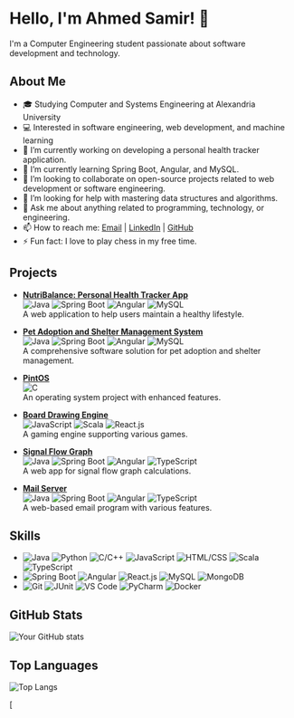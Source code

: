 # Hello, I'm Ahmed Samir! 👋

I'm a Computer Engineering student passionate about software development and technology.

## About Me
- 🎓 Studying Computer and Systems Engineering at Alexandria University
- 💻 Interested in software engineering, web development, and machine learning
- 🔭 I’m currently working on developing a personal health tracker application.
- 🌱 I’m currently learning Spring Boot, Angular, and MySQL.
- 👯 I’m looking to collaborate on open-source projects related to web development or software engineering.
- 🤔 I’m looking for help with mastering data structures and algorithms.
- 💬 Ask me about anything related to programming, technology, or engineering.
- 📫 How to reach me: [Email](mailto:ahmed.samir.said29@gmail.com) | [LinkedIn](https://www.linkedin.com/in/ahmed-samir-5330b2226/) | [GitHub](https://github.com/ahmedsamirsaid)
- ⚡ Fun fact: I love to play chess in my free time.

## Projects
- **[NutriBalance: Personal Health Tracker App](https://github.com/ahmedsamirsaid/NutriBalance_HealthTracker.git)**  
  ![Java](https://img.shields.io/badge/-Java-orange?logo=java) ![Spring Boot](https://img.shields.io/badge/-Spring%20Boot-brightgreen?logo=spring) ![Angular](https://img.shields.io/badge/-Angular-red?logo=angular) ![MySQL](https://img.shields.io/badge/-MySQL-blue?logo=mysql)  
  A web application to help users maintain a healthy lifestyle.

- **[Pet Adoption and Shelter Management System](https://github.com/ahmedsamirsaid/Pet-Adoption-and-Shelter-Management-System.git)**  
  ![Java](https://img.shields.io/badge/-Java-orange?logo=java) ![Spring Boot](https://img.shields.io/badge/-Spring%20Boot-brightgreen?logo=spring) ![Angular](https://img.shields.io/badge/-Angular-red?logo=angular) ![MySQL](https://img.shields.io/badge/-MySQL-blue?logo=mysql)  
  A comprehensive software solution for pet adoption and shelter management.

- **[PintOS](https://github.com/ahmedsamirsaid/pintOS.git)**  
  ![C](https://img.shields.io/badge/-C-blue?logo=c)  
  An operating system project with enhanced features.

- **[Board Drawing Engine](https://github.com/ahmedsamirsaid/game_engine.git)**  
  ![JavaScript](https://img.shields.io/badge/-JavaScript-yellow?logo=javascript) ![Scala](https://img.shields.io/badge/-Scala-red?logo=scala) ![React.js](https://img.shields.io/badge/-React.js-blue?logo=react)  
  A gaming engine supporting various games.

- **[Signal Flow Graph](https://github.com/ahmedsamirsaid/Signal-Flow-Graph.git)**  
  ![Java](https://img.shields.io/badge/-Java-orange?logo=java) ![Spring Boot](https://img.shields.io/badge/-Spring%20Boot-brightgreen?logo=spring) ![Angular](https://img.shields.io/badge/-Angular-red?logo=angular) ![TypeScript](https://img.shields.io/badge/-TypeScript-blue?logo=typescript)  
  A web app for signal flow graph calculations.

- **[Mail Server](https://github.com/ahmedsamirsaid/Mail-server.git)**  
  ![Java](https://img.shields.io/badge/-Java-orange?logo=java) ![Spring Boot](https://img.shields.io/badge/-Spring%20Boot-brightgreen?logo=spring) ![Angular](https://img.shields.io/badge/-Angular-red?logo=angular) ![TypeScript](https://img.shields.io/badge/-TypeScript-blue?logo=typescript)  
  A web-based email program with various features.

## Skills
- ![Java](https://img.shields.io/badge/-Java-orange?logo=java) ![Python](https://img.shields.io/badge/-Python-blue?logo=python) ![C/C++](https://img.shields.io/badge/-C/C++-blue?logo=c%2B%2B) ![JavaScript](https://img.shields.io/badge/-JavaScript-yellow?logo=javascript) ![HTML/CSS](https://img.shields.io/badge/-HTML/CSS-yellowgreen?logo=html5) ![Scala](https://img.shields.io/badge/-Scala-red?logo=scala) ![TypeScript](https://img.shields.io/badge/-TypeScript-blue?logo=typescript)
- ![Spring Boot](https://img.shields.io/badge/-Spring%20Boot-brightgreen?logo=spring) ![Angular](https://img.shields.io/badge/-Angular-red?logo=angular) ![React.js](https://img.shields.io/badge/-React.js-blue?logo=react) ![MySQL](https://img.shields.io/badge/-MySQL-blue?logo=mysql) ![MongoDB](https://img.shields.io/badge/-MongoDB-green?logo=mongodb)
- ![Git](https://img.shields.io/badge/-Git-black?logo=git) ![JUnit](https://img.shields.io/badge/-JUnit-black?logo=junit) ![VS Code](https://img.shields.io/badge/-VS%20Code-blue?logo=visual-studio-code) ![PyCharm](https://img.shields.io/badge/-PyCharm-green?logo=pycharm) ![Docker](https://img.shields.io/badge/-Docker-blue?logo=docker)

## GitHub Stats
![Your GitHub stats](https://github-readme-stats.vercel.app/api?username=ahmedsamirsaid&show_icons=true)

## Top Languages
![Top Langs](https://github-readme-stats.vercel.app/api/top-langs/?username=ahmedsamirsaid&layout=compact)

[
